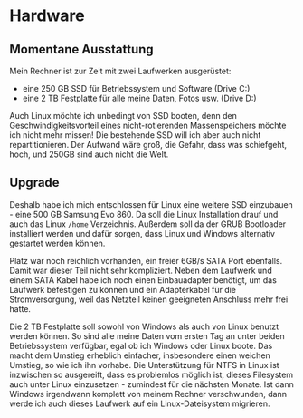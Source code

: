 # Hardware

## Momentane Ausstattung

Mein Rechner ist zur Zeit mit zwei Laufwerken ausgerüstet:

* eine 250 GB SSD für Betriebssystem und Software (Drive C:)
* eine 2 TB Festplatte für alle meine Daten, Fotos usw. (Drive D:)

Auch Linux möchte ich unbedingt von SSD booten, denn den Geschwindigkeitsvorteil eines nicht-rotierenden Massenspeichers möchte ich nicht mehr missen! Die bestehende SSD will ich aber auch nicht repartitionieren. Der Aufwand wäre groß, die Gefahr, dass was schiefgeht, hoch, und 250GB sind auch nicht die Welt.

## Upgrade

Deshalb habe ich mich entschlossen für Linux eine weitere SSD einzubauen - eine 500 GB Samsung Evo 860. Da soll die Linux Installation drauf und auch das Linux `/home` Verzeichnis. Außerdem soll da der GRUB Bootloader installiert werden und dafür sorgen, dass Linux und Windows alternativ gestartet werden können.

Platz war noch reichlich vorhanden, ein freier 6GB/s SATA Port ebenfalls. Damit war dieser Teil nicht sehr kompliziert. Neben dem Laufwerk und einem SATA Kabel habe ich noch einen Einbauadapter benötigt, um das Laufwerk befestigen zu können und ein Adapterkabel für die Stromversorgung, weil das Netzteil keinen geeigneten Anschluss mehr frei hatte.

Die 2 TB Festplatte soll sowohl von Windows als auch von Linux benutzt werden können. So sind alle meine Daten vom ersten Tag an unter beiden Betriebssystem verfügbar, egal ob ich Windows oder Linux boote. Das macht dem Umstieg erheblich einfacher, insbesondere einen weichen Umstieg, so wie ich ihn vorhabe. Die Unterstützung für NTFS in Linux ist inzwischen so ausgereift, dass es problemlos möglich ist, dieses Filesystem auch unter Linux einzusetzen - zumindest für die nächsten Monate. Ist dann Windows irgendwann komplett von meinem Rechner verschwunden, dann werde ich auch dieses Laufwerk auf ein Linux-Dateisystem migrieren.
